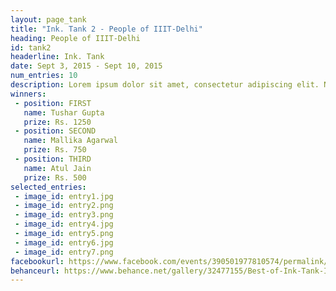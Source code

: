 ```yaml
---
layout: page_tank
title: "Ink. Tank 2 - People of IIIT-Delhi"
heading: People of IIIT-Delhi
id: tank2
headerline: Ink. Tank
date: Sept 3, 2015 - Sept 10, 2015
num_entries: 10
description: Lorem ipsum dolor sit amet, consectetur adipiscing elit. Nunc consequat leo id massa commodo, nec venenatis arcu laoreet. Lorem ipsum dolor sit amet, consectetur adipiscing elit. Nunc tellus ante, cursus id porta a, venenatis vel diam.
winners:
 - position: FIRST
   name: Tushar Gupta
   prize: Rs. 1250
 - position: SECOND
   name: Mallika Agarwal
   prize: Rs. 750
 - position: THIRD
   name: Atul Jain
   prize: Rs. 500
selected_entries:
 - image_id: entry1.jpg
 - image_id: entry2.png
 - image_id: entry3.png
 - image_id: entry4.jpg
 - image_id: entry5.png
 - image_id: entry6.jpg
 - image_id: entry7.png
facebookurl: https://www.facebook.com/events/390501977810574/permalink/392928560901249/
behanceurl: https://www.behance.net/gallery/32477155/Best-of-Ink-Tank-II-People-of-IIITD
---
```

